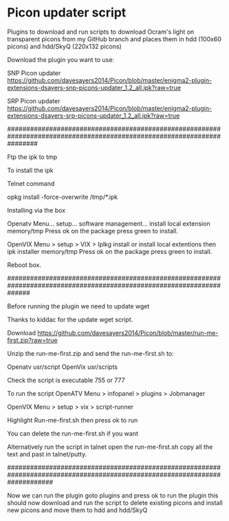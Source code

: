 # Picon updater script

Plugins to download and run scripts to download Ocram's light on transparent picons from my GitHub branch and places them in hdd (100x60 picons) and hdd/SkyQ (220x132 picons)

Download the plugin you want to use:

SNP Picon updater https://github.com/davesayers2014/Picon/blob/master/enigma2-plugin-extensions-dsayers-snp-picons-updater_1.2_all.ipk?raw=true

SRP Picon updater https://github.com/davesayers2014/Picon/blob/master/enigma2-plugin-extensions-dsayers-srp-picons-updater_1.2_all.ipk?raw=true

########################################################################################################################

Ftp the ipk to tmp

To install the ipk 

Telnet command

opkg install -force-overwrite /tmp/*.ipk

Installing via the box

Openatv
Menu... setup... software management... install local extension
memory/tmp
Press ok on the package
press green to install.

OpenVIX
Menu > setup > VIX > Iplkg install or install local extentions then ipk installer
memory/tmp
Press ok on the package
press green to install.

Reboot box.

######################################################################################################################

Before running the plugin we need to update wget 

Thanks to kiddac for the update wget script.

Download https://github.com/davesayers2014/Picon/blob/master/run-me-first.zip?raw=true

Unzip the run-me-first.zip and send the run-me-first.sh to:

Openatv usr/script
OpenVix usr/scripts

Check the script is executable 755 or 777

To run the script
OpenATV
Menu > infopanel > plugins > Jobmanager 

OpenVIX
Menu > setup > vix > script-runner

Highlight Run-me-first.sh then press ok to run

You can delete the run-me-first.sh if you want 

Alternatively run the script in talnet open the run-me-first.sh copy all the text and past in talnet/putty.

############################################################################################################################

Now we can run the plugin goto plugins and press ok to run the plugin this should now download and run the script to delete existing picons and install new picons and move them to hdd and hdd/SkyQ
